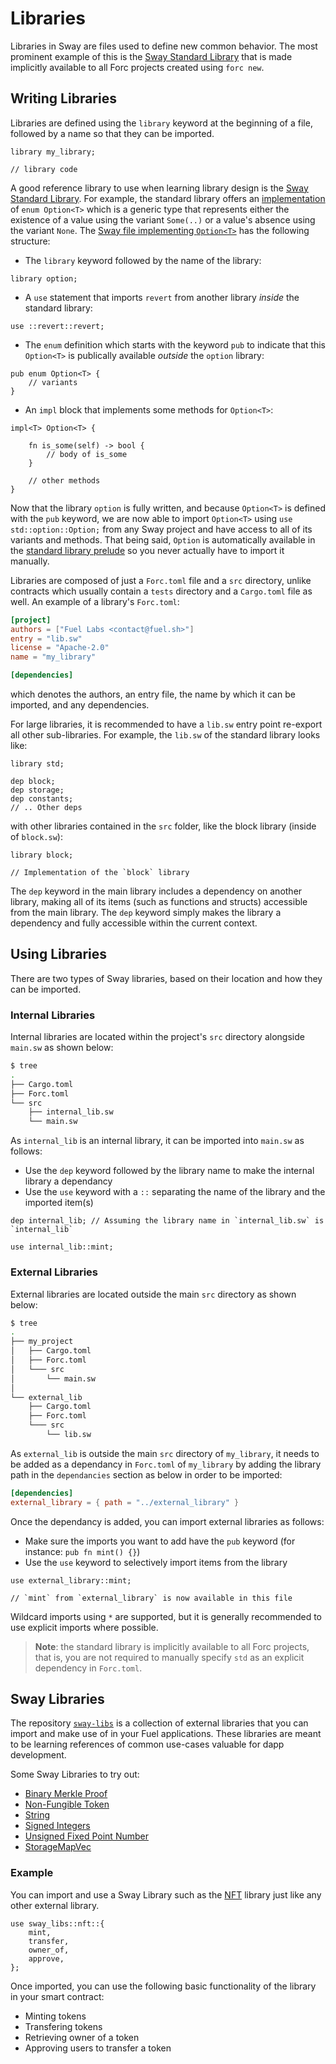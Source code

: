 # Libraries

Libraries in Sway are files used to define new common behavior. The most prominent example of this is the [Sway Standard Library](../introduction/standard_library.html) that is made implicitly available to all Forc projects created using `forc new`.
## Writing Libraries

Libraries are defined using the `library` keyword at the beginning of a file, followed by a name so that they can be imported.

```sway
library my_library;

// library code
```

A good reference library to use when learning library design is the [Sway Standard Library](../introduction/standard_library.html). For example, the standard library offers an [implementation](https://github.com/FuelLabs/sway/blob/master/sway-lib-std/src/option.sw) of `enum Option<T>` which is a generic type that represents either the existence of a value using the variant `Some(..)` or a value's absence using the variant `None`. The [Sway file implementing `Option<T>`](https://github.com/FuelLabs/sway/blob/master/sway-lib-std/src/option.sw) has the following structure:

* The `library` keyword followed by the name of the library:

```sway
library option;
```

* A `use` statement that imports `revert` from another library _inside_ the standard library:

```sway
use ::revert::revert;
```

* The `enum` definition which starts with the keyword `pub` to indicate that this `Option<T>` is publically available _outside_ the `option` library:

```sway
pub enum Option<T> {
    // variants
}
```

* An `impl` block that implements some methods for `Option<T>`:

```sway
impl<T> Option<T> {

    fn is_some(self) -> bool {
        // body of is_some
    }

    // other methods
}
```

Now that the library `option` is fully written, and because `Option<T>` is defined with the `pub` keyword, we are now able to import `Option<T>` using `use std::option::Option;` from any Sway project and have access to all of its variants and methods. That being said, `Option` is automatically available in the [standard library prelude](../introduction/standard_library.md#standard-library-prelude) so you never actually have to import it manually.

Libraries are composed of just a `Forc.toml` file and a `src` directory, unlike contracts which usually contain a `tests` directory and a `Cargo.toml` file as well. An example of a library's `Forc.toml`:

```toml
[project]
authors = ["Fuel Labs <contact@fuel.sh>"]
entry = "lib.sw"
license = "Apache-2.0"
name = "my_library"

[dependencies]
```

which denotes the authors, an entry file, the name by which it can be imported, and any dependencies.

For large libraries, it is recommended to have a `lib.sw` entry point re-export all other sub-libraries. For example, the `lib.sw` of the standard library looks like:

```sway
library std;

dep block;
dep storage;
dep constants;
// .. Other deps
```

with other libraries contained in the `src` folder, like the block library (inside of `block.sw`):

```sway
library block;

// Implementation of the `block` library 
```

The `dep` keyword in the main library includes a dependency on another library, making all of its items (such as functions and structs) accessible from the main library. The `dep` keyword simply makes the library a dependency and fully accessible within the current context.

## Using Libraries

There are two types of Sway libraries, based on their location and how they can be imported.

### Internal Libraries

Internal libraries are located within the project's `src` directory alongside `main.sw` as shown below:

```bash
$ tree
.
├── Cargo.toml
├── Forc.toml
└── src
    ├── internal_lib.sw
    └── main.sw
```


As `internal_lib` is an internal library, it can be imported into `main.sw` as follows:
- Use the `dep` keyword followed by the library name to make the internal library a dependancy
- Use the `use` keyword with a `::` separating the name of the library and the imported item(s)

```sway
dep internal_lib; // Assuming the library name in `internal_lib.sw` is `internal_lib`

use internal_lib::mint;
```

### External Libraries

External libraries are located outside the main `src` directory as shown below:

```bash
$ tree
.
├── my_project
│   ├── Cargo.toml
│   ├── Forc.toml
│   └─── src
│       └── main.sw
│
└── external_lib
    ├── Cargo.toml
    ├── Forc.toml
    └─── src
        └── lib.sw
```
        
As `external_lib` is outside the main `src` directory of `my_library`, it needs to be added as a dependancy in `Forc.toml` of `my_library` by adding the library path in the `dependancies` section as below in order to be imported:

```toml
[dependencies]
external_library = { path = "../external_library" }
```

Once the dependancy is added, you can import external libraries as follows:
- Make sure the imports you want to add have the `pub` keyword (for instance: `pub fn mint() {}`)
- Use the `use` keyword to selectively import items from the library

```sway
use external_library::mint;

// `mint` from `external_library` is now available in this file
```

Wildcard imports using `*` are supported, but it is generally recommended to use explicit imports where possible.

> **Note**: the standard library is implicitly available to all Forc projects, that is, you are not required to manually specify `std` as an explicit dependency in `Forc.toml`.

## Sway Libraries

The repository [`sway-libs`](https://github.com/FuelLabs/sway-libs/tree/master/sway_libs/) is a collection of external libraries that you can import and make use of in your Fuel applications. These libraries are meant to be learning references of common use-cases valuable for dapp development.

Some Sway Libraries to try out:
- [Binary Merkle Proof](https://github.com/FuelLabs/sway-libs/blob/master/sway_libs/src/merkle_proof)
- [Non-Fungible Token](https://github.com/FuelLabs/sway-libs/tree/master/sway_libs/src/nft)
- [String](https://github.com/FuelLabs/sway-libs/blob/master/sway_libs/src/string)
- [Signed Integers](https://github.com/FuelLabs/sway-libs/blob/master/sway_libs/src/signed_integers)
- [Unsigned Fixed Point Number](https://github.com/mehtavishwa30/sway-libs/blob/master/sway_libs/src/fixed_point/ufp)
- [StorageMapVec](https://github.com/mehtavishwa30/sway-libs/blob/master/sway_libs/src/storagemapvec)

### Example

You can import and use a Sway Library such as the [NFT](https://github.com/FuelLabs/sway-libs/tree/master/sway_libs/src/nft) library just like any other external library.

```sway
use sway_libs::nft::{
    mint,
    transfer,
    owner_of,
    approve,
};
```
Once imported, you can use the following basic functionality of the library in your smart contract:
- Minting tokens
- Transfering tokens
- Retrieving owner of a token
- Approving users to transfer a token
